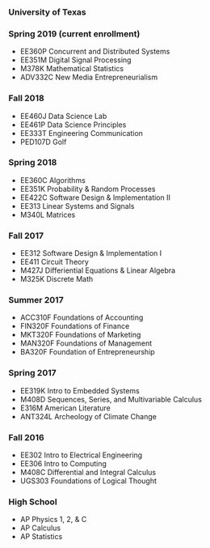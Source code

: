 ### University of Texas

### Spring 2019 (current enrollment)
- EE360P Concurrent and Distributed Systems
- EE351M Digital Signal Processing
- M378K Mathematical Statistics
- ADV332C New Media Entrepreneurialism

### Fall 2018
- EE460J Data Science Lab
- EE461P Data Science Principles
- EE333T Engineering Communication
- PED107D	Golf

### Spring 2018
- EE360C Algorithms 
- EE351K Probability & Random Processes
- EE422C Software Design & Implementation II
- EE313 Linear Systems and Signals
- M340L Matrices

### Fall 2017
- EE312 Software Design & Implementation I
- EE411 Circuit Theory
- M427J Differiential Equations & Linear Algebra
- M325K Discrete Math

### Summer 2017
- ACC310F Foundations of Accounting
- FIN320F Foundations of Finance
- MKT320F Foundations of Marketing
- MAN320F Foundations of Management
- BA320F Foundation of Entrepreneurship

### Spring 2017
- EE319K Intro to Embedded Systems
- M408D Sequences, Series, and Multivariable Calculus
- E316M American Literature
- ANT324L Archeology of Climate Change

### Fall 2016
- EE302 Intro to Electrical Engineering
- EE306 Intro to Computing
- M408C Differential and Integral Calculus
- UGS303 Foundations of Logical Thought

### High School
- AP Physics 1, 2, & C
- AP Calculus
- AP Statistics
